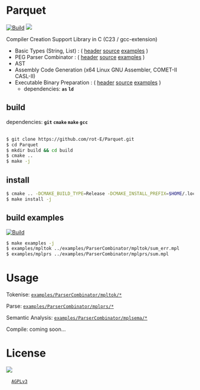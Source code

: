 # Parquet
[![Build](https://github.com/rot-E/Parquet/actions/workflows/build.yml/badge.svg)](https://github.com/rot-E/Parquet/actions/workflows/build.yml)
[![](https://img.shields.io/badge/license-AGPLv3-blue?style=flat-square&logo=gnu)](LICENSE)

Compiler Creation Support Library in C (C23 / gcc-extension)
- Basic Types (String, List) : ( [header](https://github.com/rot-E/Parquet/tree/main/include/Parquet/Base/) [source](https://github.com/rot-E/Parquet/tree/main/lib/Parquet/Base/) [examples](https://github.com/rot-E/Parquet/tree/main/examples/Base/) )
- PEG Parser Combinator : ( [header](https://github.com/rot-E/Parquet/tree/main/include/Parquet/ParserCombinator/) [source](https://github.com/rot-E/Parquet/tree/main/lib/Parquet/ParserCombinator/)  [examples](https://github.com/rot-E/Parquet/tree/main/examples/ParserCombinator/) )
- AST
- Assembly Code Generation (x64 Linux GNU Assembler, COMET-II CASL-II)
- Executable Binary Preparation : ( [header](https://github.com/rot-E/Parquet/tree/main/include/Parquet/ExecBinaryPreparer.h) [source](https://github.com/rot-E/Parquet/tree/main/lib/Parquet/ExecBinaryPreparer.c)  [examples](https://github.com/rot-E/Parquet/tree/main/examples/ExecBinaryPreparer/) )
  - dependencies: **`as` `ld`**

## build
dependencies: **`git` `cmake` `make` `gcc`**
<br><br>

```sh
$ git clone https://github.com/rot-E/Parquet.git
$ cd Parquet
$ mkdir build && cd build
$ cmake ..
$ make -j
```

## install
```sh
$ cmake .. -DCMAKE_BUILD_TYPE=Release -DCMAKE_INSTALL_PREFIX=$HOME/.local
$ make install -j
```

## build examples
[![Build](https://github.com/rot-E/Parquet/actions/workflows/build.yml/badge.svg)](https://github.com/rot-E/Parquet/actions/workflows/build.yml)
```sh
$ make examples -j
$ examples/mpltok ../examples/ParserCombinator/mpltok/sum_err.mpl
$ examples/mplprs ../examples/ParserCombinator/mplprs/sum.mpl
```

# Usage
Tokenise: [`examples/ParserCombinator/mpltok/*`](https://github.com/rot-E/Parquet/tree/main/examples/ParserCombinator/mpltok)

Parse: [`examples/ParserCombinator/mplprs/*`](https://github.com/rot-E/Parquet/tree/main/examples/ParserCombinator/mplprs)

Semantic Analysis: [`examples/ParserCombinator/mplsema/*`](https://github.com/rot-E/Parquet/tree/main/examples/ParserCombinator/mplsema)

Compile: coming soon...

# License
[![](https://img.shields.io/badge/license-AGPLv3-blue?style=for-the-badge&logo=gnu)](LICENSE)

&emsp;[`AGPLv3`](LICENSE)
